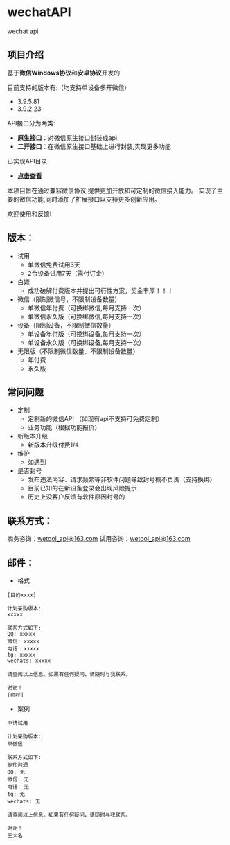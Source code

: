 # wechatAPI
wechat api


## 项目介绍

基于**微信Windows协议**和**安卓协议**开发的

目前支持的版本有:（均支持单设备多开微信）
- 3.9.5.81
- 3.9.2.23

API接口分为两类:
- **原生接口**：对微信原生接口封装成api
- **二开接口**：在微信原生接口基础上进行封装,实现更多功能

已实现API目录
- **[点击查看](menu.md)**


本项目旨在通过兼容微信协议,提供更加开放和可定制的微信接入能力。
实现了主要的微信功能,同时添加了扩展接口以支持更多创新应用。


欢迎使用和反馈!
## 版本：
- 试用
    - 单微信免费试用3天
    - 2台设备试用7天（需付订金）
- 白嫖
    - 成功破解付费版本并提出可行性方案，奖金丰厚！！！
- 微信（限制微信号，不限制设备数量）
    - 单微信年付费（可换绑微信,每月支持一次）
    - 单微信永久版（可换绑微信,每月支持一次）
- 设备（限制设备，不限制微信数量）
    - 单设备年付版（可换绑设备,每月支持一次）
    - 单设备永久版（可换绑设备,每月支持一次）
- 无限版（不限制微信数量、不限制设备数量）
    - 年付费
    - 永久版

## 常问问题
- 定制
    - 定制新的微信API （如现有api不支持可免费定制）
    - 业务功能（根据功能报价）
- 新版本升级
    - 新版本升级付费1/4
- 维护
    - 如遇到
- 是否封号
    - 发布违法内容、请求频繁等非软件问题导致封号概不负责（支持换绑）
    - 目前已知的在新设备登录会出现风险提示
    - 历史上没客户反馈有软件原因封号的


## 联系方式：
商务咨询：wetool_api@163.com
试用咨询：wetool_api@163.com

## 邮件：
- 格式
```
[目的xxxx]

计划采购版本:
xxxxx

联系方式如下:
QQ: xxxxx
微信: xxxxx
电话: xxxxx
tg: xxxxx
wechats: xxxxx

请查阅以上信息。如果有任何疑问，请随时与我联系。

谢谢！
[称呼]

```

- 案例
```
申请试用

计划采购版本:
单微信

联系方式如下:
邮件沟通
QQ: 无
微信: 无
电话: 无
tg: 无
wechats: 无

请查阅以上信息。如果有任何疑问，请随时与我联系。

谢谢！
王大名

```
